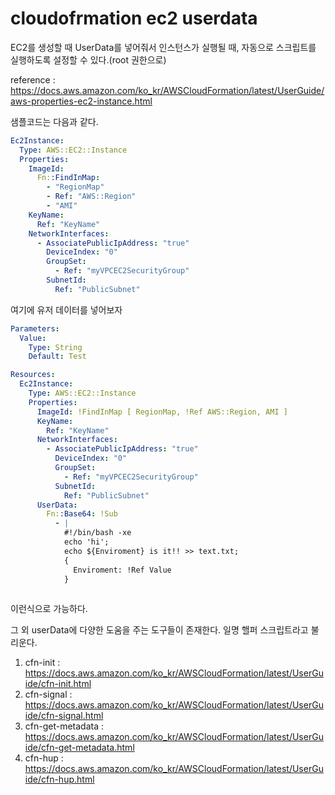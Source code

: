 # cloudofrmation ec2 userdata

EC2를 생성할 때 UserData를 넣어줘서 인스턴스가 실행될 때, 자동으로 스크립트를 실행하도록 설정할 수 있다.(root 권한으로)

reference : https://docs.aws.amazon.com/ko_kr/AWSCloudFormation/latest/UserGuide/aws-properties-ec2-instance.html

샘플코드는 다음과 같다.
```yaml
Ec2Instance: 
  Type: AWS::EC2::Instance
  Properties: 
    ImageId: 
      Fn::FindInMap: 
        - "RegionMap"
        - Ref: "AWS::Region"
        - "AMI"
    KeyName: 
      Ref: "KeyName"
    NetworkInterfaces: 
      - AssociatePublicIpAddress: "true"
        DeviceIndex: "0"
        GroupSet: 
          - Ref: "myVPCEC2SecurityGroup"
        SubnetId: 
          Ref: "PublicSubnet"
```

여기에 유저 데이터를 넣어보자

```yaml
Parameters:
  Value:
    Type: String
    Default: Test

Resources:
  Ec2Instance: 
    Type: AWS::EC2::Instance
    Properties: 
      ImageId: !FindInMap [ RegionMap, !Ref AWS::Region, AMI ]
      KeyName: 
        Ref: "KeyName"
      NetworkInterfaces: 
        - AssociatePublicIpAddress: "true"
          DeviceIndex: "0"
          GroupSet: 
            - Ref: "myVPCEC2SecurityGroup"
          SubnetId: 
            Ref: "PublicSubnet"
      UserData:
        Fn::Base64: !Sub 
          - |
            #!/bin/bash -xe
            echo 'hi';
            echo ${Enviroment} is it!! >> text.txt;
            {
              Enviroment: !Ref Value
            }
        
```

이런식으로 가능하다.

그 외 userData에 다양한 도움을 주는 도구들이 존재한다. 일명 핼퍼 스크립트라고 불리운다.

1. cfn-init : https://docs.aws.amazon.com/ko_kr/AWSCloudFormation/latest/UserGuide/cfn-init.html
2. cfn-signal : https://docs.aws.amazon.com/ko_kr/AWSCloudFormation/latest/UserGuide/cfn-signal.html
3. cfn-get-metadata : https://docs.aws.amazon.com/ko_kr/AWSCloudFormation/latest/UserGuide/cfn-get-metadata.html
4. cfn-hup : https://docs.aws.amazon.com/ko_kr/AWSCloudFormation/latest/UserGuide/cfn-hup.html

